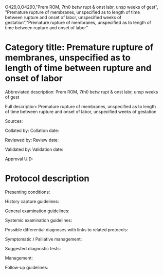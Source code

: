 O429,0,O4290,"Prem ROM, 7th0 betw rupt & onst labr, unsp weeks of gest", "Premature rupture of membranes, unspecified as to length of time between rupture and onset of labor, unspecified weeks of gestation","Premature rupture of membranes, unspecified as to length of time between rupture and onset of labor"
# Category title: Premature rupture of membranes, unspecified as to length of time between rupture and onset of labor

Abbreviated description: Prem ROM, 7th0 betw rupt & onst labr, unsp weeks of gest

Full description: Premature rupture of membranes, unspecified as to length of time between rupture and onset of labor, unspecified weeks of gestation

Sources:

Collated by:
Collation date:

Reviewed by:
Review date:

Validated by:
Validation date:

Approval UID:

# Protocol description

Presenting conditions:

History capture guidelines:

General examination guidelines:

Systemic examination guidelines:

Possible differential diagnoses with links to related protocols:

Symptomatic / Palliative management:

Suggested diagnostic tests:

Management:

Follow-up guidelines:
